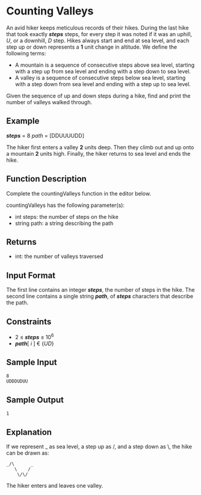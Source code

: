 # Counting Valleys

An avid hiker keeps meticulous records of their hikes. During the last hike that took exactly **_steps_** steps, for every step it was noted if it was an uphill, _U_, or a downhill, _D_ step. Hikes always start and end at sea level, and each step up or down represents a **1** unit change in altitude. We define the following terms:

- A mountain is a sequence of consecutive steps above sea level, starting with a step up from sea level and ending with a step down to sea level.
- A valley is a sequence of consecutive steps below sea level, starting with a step down from sea level and ending with a step up to sea level.

Given the sequence of up and down steps during a hike, find and print the number of valleys walked through.

## Example

**_steps_** = 8 _path_ = \[DDUUUUDD\]

The hiker first enters a valley **2** units deep. Then they climb out and up onto a mountain **2** units high. Finally, the hiker returns to sea level and ends the hike.

## Function Description

Complete the countingValleys function in the editor below.

countingValleys has the following parameter(s):

- int steps: the number of steps on the hike
- string path: a string describing the path

## Returns

- int: the number of valleys traversed

## Input Format

The first line contains an integer **_steps_**, the number of steps in the hike.
The second line contains a single string **_path_**, of **_steps_** characters that describe the path.

## Constraints

- 2 ≤ **_steps_** ≤ 10<sup>6</sup>
- **_path_**[ *i* ] € {*UD*}

## Sample Input

```
8
UDDDUDUU
```

## Sample Output

```
1
```

## Explanation

If we represent \_ as sea level, a step up as /, and a step down as \\, the hike can be drawn as:

```
_/\      _
   \    /
    \/\/
```
The hiker enters and leaves one valley.
